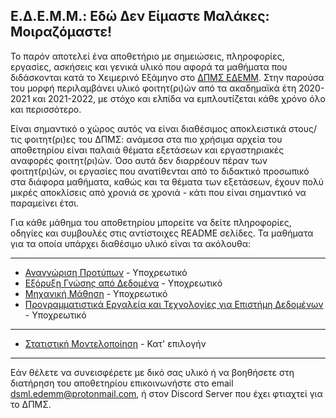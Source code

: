## Ε.Δ.Ε.Μ.Μ.: Εδώ Δεν Είμαστε Μαλάκες: Μοιραζόμαστε!

Το παρόν αποτελεί ένα αποθετήριο με σημειώσεις, πληροφορίες, εργασίες, ασκήσεις και γενικά υλικό που αφορά τα μαθήματα που διδάσκονται κατά το Χειμερινό Εξάμηνο στο [ΔΠΜΣ ΕΔΕΜΜ](https://dsml.ece.ntua.gr/studies/courses). Στην παρούσα του μορφή περιλαμβάνει υλικό φοιτητ(ρι)ών από τα ακαδημαϊκά έτη 2020-2021 και 2021-2022, με στόχο και ελπίδα να εμπλουτίζεται κάθε χρόνο όλο και περισσότερο.

Είναι σημαντικό ο χώρος αυτός να είναι διαθέσιμος αποκλειστικά στους/τις φοιτητ(ρι)ες του ΔΠΜΣ: ανάμεσα στα πιο χρήσιμα αρχεία του αποθετηρίου είναι παλαιά θέματα εξετάσεων και εργαστηριακές αναφορές φοιτητ(ρι)ών. Όσο αυτά δεν διαρρέουν πέραν των φοιτητ(ρι)ών, οι εργασίες που ανατίθενται από το διδακτικό προσωπικό στα διάφορα μαθήματα, καθώς και τα θέματα των εξετάσεων, έχουν πολύ μικρές αποκλίσεις από χρονιά σε χρονιά - κάτι που είναι σημαντικό να παραμείνει έτσι.

Για κάθε μάθημα του αποθετηρίου μπορείτε να δείτε πληροφορίες, οδηγίες και συμβουλές στις αντίστοιχες README σελίδες. Τα μαθήματα για τα οποία υπάρχει διαθέσιμο υλικό είναι τα ακόλουθα:

---

- [Αναγνώριση Προτύπων](Pattern%20Recognition) - Υποχρεωτικό
- [Εξόρυξη Γνώσης από Δεδομένα](Data%20Mining) - Υποχρεωτικό
- [Μηχανική Μάθηση](Machine%20Learning) - Υποχρεωτικό
- [Προγραμματιστικά Εργαλεία και Τεχνολογίες για Επιστήμη Δεδομένων](Programming%20Tools%20and%20Technologies%20for%20Data%20Science) - Υποχρεωτικό

---

- [Στατιστική Μοντελοποίηση](Statistical%20Modeling) - Κατ' επιλογήν

---

Εάν θέλετε να συνεισφέρετε με δικό σας υλικό ή να βοηθήσετε στη διατήρηση του αποθετηρίου επικοινωνήστε στο email dsml.edemm@protonmail.com, ή στον Discord Server που έχει φτιαχτεί για το ΔΠΜΣ.
